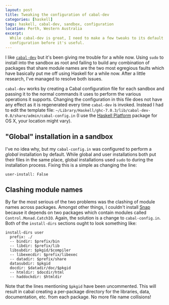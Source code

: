 ```yaml
---
layout: post
title: Tweaking the configuration of cabal-dev 
categories: [haskell]
tags: haskell, cabal-dev, sandbox, configuration
location: Perth, Western Australia
excerpt: 
  While cabal-dev is great, I need to make a few tweaks to its default
  configuration before it's useful.
---
```


I like [`cabal-dev`][1] but it's been giving me trouble for a while now. Using
`sudo` to install into the sandbox as root and failing to build any
combination of packages that share module names are the two most egregious
faults which have basically put me off using Haskell for a while now. After a
little research, I've managed to resolve both issues.

`cabal-dev` works by creating a Cabal configuration file for each sandbox and
passing it to the normal commands it uses to perform the various operations it
supports. Changing the configuration in this file does not have any effect as
it is regenerated every time `cabal-dev` is invoked. Instead I had to edit the
template file:
`~/Library/Haskell/ghc-7.0.3/lib/cabal-dev-0.8/share/admin/cabal-config.in` (I
use the [Haskell Platform][2] package for OS X, your location might vary).

"Global" installation in a sandbox
----------------------------------

I've no idea why, but my `cabal-config.in` was configured to perform a
*global* installation by default. While global and user installations both put
their files in the same place, global installations used `sudo` to during the
installation process. Fixing this is a simple as changing the line:

    user-install: False

Clashing module names
---------------------

By far the most serious of the two problems was the clashing of module names
across packages. Amongst other things, I couldn't install [Snap][3] because it
depends on two packages which contain modules called `Control.Monad.CatchIO`.
Again, the solution is a change to `cabal-config.in`. Both of the
`install-dirs` sections ought to look something like:

    install-dirs user
      prefix: ./
      -- bindir: $prefix/bin
      -- libdir: $prefix/lib
      libsubdir: $pkgid/$compiler
      -- libexecdir: $prefix/libexec
      -- datadir: $prefix/share
      datasubdir: $pkgid
      docdir: $datadir/doc/$pkgid
      -- htmldir: $docdir/html
      -- haddockdir: $htmldir

Note that the lines mentioning `$pkgid` have been uncommented. This will
result in cabal creating a per-package directory for the libraries, data,
documentation, etc. from each package. No more file name collisions!

[1]: http://hackage.haskell.org/package/cabal-dev
[2]: http://hackage.haskell.org/platform
[3]: http://snapframework.com/
